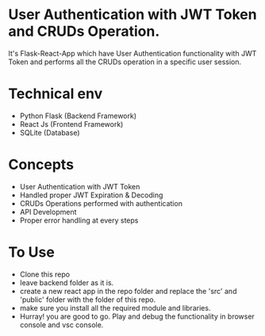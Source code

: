 # User Authentication with JWT Token and CRUDs Operation.
It's Flask-React-App which have User Authentication functionality with JWT Token and performs all the CRUDs operation in a specific user session.

# Technical env
- Python Flask (Backend Framework)
- React Js (Frontend Framework)
- SQLite (Database)

# Concepts
- User Authentication with JWT Token
- Handled proper JWT Expiration & Decoding
- CRUDs Operations performed with authentication
- API Development
- Proper error handling at every steps

# To Use
- Clone this repo
- leave backend folder as it is.
- create a new react app in the repo folder and replace the 'src' and 'public' folder with the folder of this repo.
- make sure you install all the required module and libraries.
- Hurray! you are good to go. Play and debug the functionality in browser console and vsc console.
